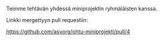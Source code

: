 Teimme tehtävän yhdessä miniprojektin ryhmäläisten kanssa.

Linkki mergettyyn pull requestiin:

https://github.com/asvorg/ohtu-miniprojekti/pull/4
